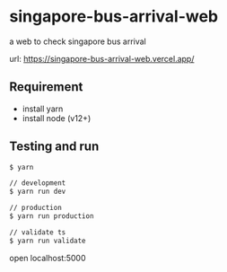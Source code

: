 # singapore-bus-arrival-web

a web to check singapore bus arrival

url: <https://singapore-bus-arrival-web.vercel.app/>

## Requirement

- install yarn
- install node (v12+)

## Testing and run

```zsh
$ yarn

// development
$ yarn run dev

// production
$ yarn run production

// validate ts
$ yarn run validate
```

open localhost:5000
